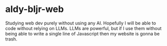 # aldy-bljr-web
Studying web dev purely without using any AI. Hopefully I will be able to code without relying on LLMs. LLMs are powerful, but if I use them without being able to write a single line of Javascript then my website is gonna be trash.